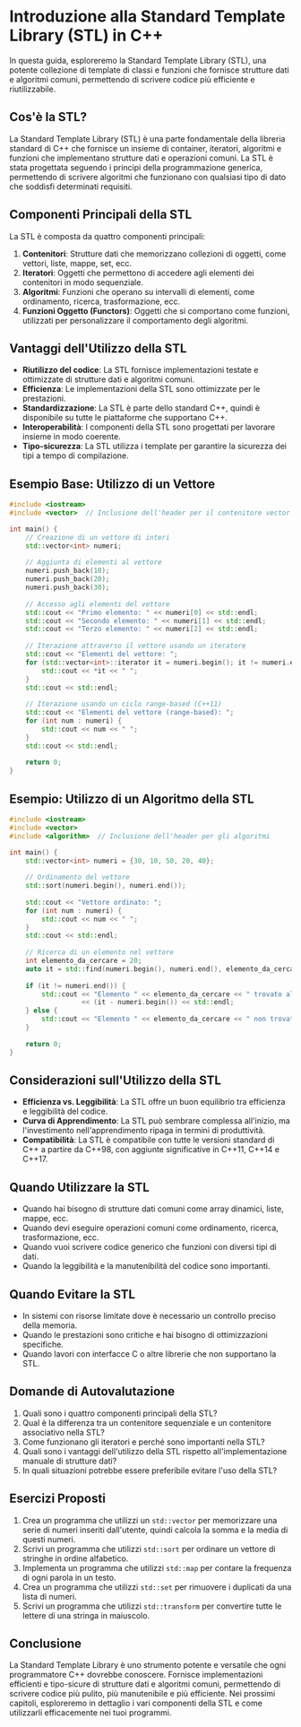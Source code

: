# Introduzione alla Standard Template Library (STL) in C++

In questa guida, esploreremo la Standard Template Library (STL), una potente collezione di template di classi e funzioni che fornisce strutture dati e algoritmi comuni, permettendo di scrivere codice più efficiente e riutilizzabile.

## Cos'è la STL?

La Standard Template Library (STL) è una parte fondamentale della libreria standard di C++ che fornisce un insieme di container, iteratori, algoritmi e funzioni che implementano strutture dati e operazioni comuni. La STL è stata progettata seguendo i principi della programmazione generica, permettendo di scrivere algoritmi che funzionano con qualsiasi tipo di dato che soddisfi determinati requisiti.

## Componenti Principali della STL

La STL è composta da quattro componenti principali:

1. **Contenitori**: Strutture dati che memorizzano collezioni di oggetti, come vettori, liste, mappe, set, ecc.
2. **Iteratori**: Oggetti che permettono di accedere agli elementi dei contenitori in modo sequenziale.
3. **Algoritmi**: Funzioni che operano su intervalli di elementi, come ordinamento, ricerca, trasformazione, ecc.
4. **Funzioni Oggetto (Functors)**: Oggetti che si comportano come funzioni, utilizzati per personalizzare il comportamento degli algoritmi.

## Vantaggi dell'Utilizzo della STL

- **Riutilizzo del codice**: La STL fornisce implementazioni testate e ottimizzate di strutture dati e algoritmi comuni.
- **Efficienza**: Le implementazioni della STL sono ottimizzate per le prestazioni.
- **Standardizzazione**: La STL è parte dello standard C++, quindi è disponibile su tutte le piattaforme che supportano C++.
- **Interoperabilità**: I componenti della STL sono progettati per lavorare insieme in modo coerente.
- **Tipo-sicurezza**: La STL utilizza i template per garantire la sicurezza dei tipi a tempo di compilazione.

## Esempio Base: Utilizzo di un Vettore

```cpp
#include <iostream>
#include <vector>  // Inclusione dell'header per il contenitore vector

int main() {
    // Creazione di un vettore di interi
    std::vector<int> numeri;
    
    // Aggiunta di elementi al vettore
    numeri.push_back(10);
    numeri.push_back(20);
    numeri.push_back(30);
    
    // Accesso agli elementi del vettore
    std::cout << "Primo elemento: " << numeri[0] << std::endl;
    std::cout << "Secondo elemento: " << numeri[1] << std::endl;
    std::cout << "Terzo elemento: " << numeri[2] << std::endl;
    
    // Iterazione attraverso il vettore usando un iteratore
    std::cout << "Elementi del vettore: ";
    for (std::vector<int>::iterator it = numeri.begin(); it != numeri.end(); ++it) {
        std::cout << *it << " ";
    }
    std::cout << std::endl;
    
    // Iterazione usando un ciclo range-based (C++11)
    std::cout << "Elementi del vettore (range-based): ";
    for (int num : numeri) {
        std::cout << num << " ";
    }
    std::cout << std::endl;
    
    return 0;
}
```

## Esempio: Utilizzo di un Algoritmo della STL

```cpp
#include <iostream>
#include <vector>
#include <algorithm>  // Inclusione dell'header per gli algoritmi

int main() {
    std::vector<int> numeri = {30, 10, 50, 20, 40};
    
    // Ordinamento del vettore
    std::sort(numeri.begin(), numeri.end());
    
    std::cout << "Vettore ordinato: ";
    for (int num : numeri) {
        std::cout << num << " ";
    }
    std::cout << std::endl;
    
    // Ricerca di un elemento nel vettore
    int elemento_da_cercare = 20;
    auto it = std::find(numeri.begin(), numeri.end(), elemento_da_cercare);
    
    if (it != numeri.end()) {
        std::cout << "Elemento " << elemento_da_cercare << " trovato alla posizione: " 
                  << (it - numeri.begin()) << std::endl;
    } else {
        std::cout << "Elemento " << elemento_da_cercare << " non trovato" << std::endl;
    }
    
    return 0;
}
```

## Considerazioni sull'Utilizzo della STL

- **Efficienza vs. Leggibilità**: La STL offre un buon equilibrio tra efficienza e leggibilità del codice.
- **Curva di Apprendimento**: La STL può sembrare complessa all'inizio, ma l'investimento nell'apprendimento ripaga in termini di produttività.
- **Compatibilità**: La STL è compatibile con tutte le versioni standard di C++ a partire da C++98, con aggiunte significative in C++11, C++14 e C++17.

## Quando Utilizzare la STL

- Quando hai bisogno di strutture dati comuni come array dinamici, liste, mappe, ecc.
- Quando devi eseguire operazioni comuni come ordinamento, ricerca, trasformazione, ecc.
- Quando vuoi scrivere codice generico che funzioni con diversi tipi di dati.
- Quando la leggibilità e la manutenibilità del codice sono importanti.

## Quando Evitare la STL

- In sistemi con risorse limitate dove è necessario un controllo preciso della memoria.
- Quando le prestazioni sono critiche e hai bisogno di ottimizzazioni specifiche.
- Quando lavori con interfacce C o altre librerie che non supportano la STL.

## Domande di Autovalutazione

1. Quali sono i quattro componenti principali della STL?
2. Qual è la differenza tra un contenitore sequenziale e un contenitore associativo nella STL?
3. Come funzionano gli iteratori e perché sono importanti nella STL?
4. Quali sono i vantaggi dell'utilizzo della STL rispetto all'implementazione manuale di strutture dati?
5. In quali situazioni potrebbe essere preferibile evitare l'uso della STL?

## Esercizi Proposti

1. Crea un programma che utilizzi un `std::vector` per memorizzare una serie di numeri inseriti dall'utente, quindi calcola la somma e la media di questi numeri.
2. Scrivi un programma che utilizzi `std::sort` per ordinare un vettore di stringhe in ordine alfabetico.
3. Implementa un programma che utilizzi `std::map` per contare la frequenza di ogni parola in un testo.
4. Crea un programma che utilizzi `std::set` per rimuovere i duplicati da una lista di numeri.
5. Scrivi un programma che utilizzi `std::transform` per convertire tutte le lettere di una stringa in maiuscolo.

## Conclusione

La Standard Template Library è uno strumento potente e versatile che ogni programmatore C++ dovrebbe conoscere. Fornisce implementazioni efficienti e tipo-sicure di strutture dati e algoritmi comuni, permettendo di scrivere codice più pulito, più manutenibile e più efficiente. Nei prossimi capitoli, esploreremo in dettaglio i vari componenti della STL e come utilizzarli efficacemente nei tuoi programmi.